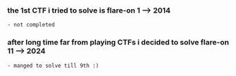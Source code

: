 ### the 1st CTF i tried to solve is flare-on 1 --> 2014
    - not completed 

### after long time far from playing CTFs i decided to solve flare-on 11 --> 2024  
    - manged to solve till 9th :)